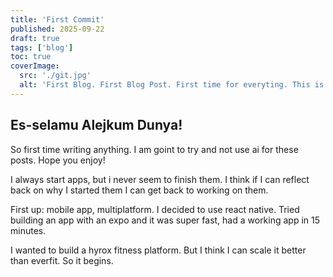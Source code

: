 ```yaml
---
title: 'First Commit'
published: 2025-09-22
draft: true
tags: ['blog']
toc: true
coverImage:
  src: './git.jpg'
  alt: 'First Blog. First Blog Post. First time for everyting. This is a way for me to practice my writing skills & reflect back on my coding projects i never finish!'
---
```




## Es-selamu Alejkum Dunya!

So first time writing anything. I am goint to try and not use ai for these posts. Hope you enjoy!

I always start apps, but i never seem to finish them. I think if I can reflect back on why I started them I can get back to working on them.

First up: mobile app, multiplatform. I decided to use react native. Tried building an app with an expo and it was super fast, had a working app in 15 minutes.

I wanted to build a hyrox fitness platform. But I think I can scale it better than everfit. So it begins.
